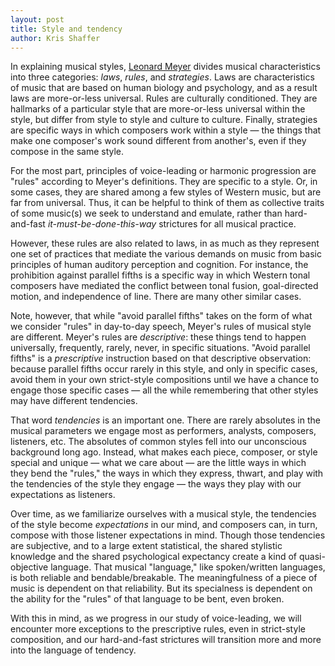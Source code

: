 ```yaml
---
layout: post
title: Style and tendency
author: Kris Shaffer
---
```


In explaining musical styles, [Leonard Meyer](https://openlibrary.org/works/OL3267613W/Style_and_music) divides musical characteristics into three categories: _laws_, _rules_, and _strategies_. Laws are characteristics of music that are based on human biology and psychology, and as a result laws are more-or-less universal. Rules are culturally conditioned. They are hallmarks of a particular style that are more-or-less universal within the style, but differ from style to style and culture to culture. Finally, strategies are specific ways in which composers work within a style — the things that make one composer's work sound different from another's, even if they compose in the same style.

For the most part, principles of voice-leading or harmonic progression are "rules" according to Meyer's definitions. They are specific to a style. Or, in some cases, they are shared among a few styles of Western music, but are far from universal. Thus, it can be helpful to think of them as collective traits of some music(s) we seek to understand and emulate, rather than hard-and-fast _it-must-be-done-this-way_ strictures for all musical practice.

However, these rules are also related to laws, in as much as they represent one set of practices that mediate the various demands on music from basic principles of human auditory perception and cognition. For instance, the prohibition against parallel fifths is a specific way in which Western tonal composers have mediated the conflict between tonal fusion, goal-directed motion, and independence of line. There are many other similar cases.

Note, however, that while "avoid parallel fifths" takes on the form of what we consider "rules" in day-to-day speech, Meyer's rules of musical style are different. Meyer's rules are _descriptive_: these things tend to happen universally, frequently, rarely, never, in specific situations. "Avoid parallel fifths" is a _prescriptive_ instruction based on that descriptive observation: because parallel fifths occur rarely in this style, and only in specific cases, avoid them in your own strict-style compositions until we have a chance to engage those specific cases — all the while remembering that other styles may have different tendencies.

That word _tendencies_ is an important one. There are rarely absolutes in the musical parameters we engage most as performers, analysts, composers, listeners, etc. The absolutes of common styles fell into our unconscious background long ago. Instead, what makes each piece, composer, or style special and unique — what we care about — are the little ways in which they bend the "rules," the ways in which they express, thwart, and play with the tendencies of the style they engage — the ways they play with our expectations as listeners.

Over time, as we familiarize ourselves with a musical style, the tendencies of the style become _expectations_ in our mind, and composers can, in turn, compose with those listener expectations in mind. Though those tendencies are subjective, and to a large extent statistical, the shared stylistic knowledge and the shared psychological expectancy create a kind of quasi-objective language. That musical "language," like spoken/written languages, is both reliable and bendable/breakable. The meaningfulness of a piece of music is dependent on that reliability. But its specialness is dependent on the ability for the "rules" of that language to be bent, even broken.

With this in mind, as we progress in our study of voice-leading, we will encounter more exceptions to the prescriptive rules, even in strict-style composition, and our hard-and-fast strictures will transition more and more into the language of tendency.
